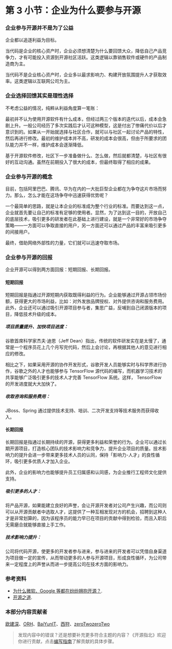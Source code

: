 # 第 3 小节：企业为什么要参与开源
### 企业参与开源并不是为了公益

企业都以追逐利益为目标。

当代码是企业的核心资产时，企业必须想清楚为什么要回馈大众，降低自己产品竞争力，才有可能投入资源到开源社区活跃。这类逻辑以靠销售软件或硬件的产品制造商为主。

当代码不是企业核心资产时，企业多以最求影响力、构建开放氛围提升人才获取效率。这类逻辑以互联网公司为主。

### 企业选择回馈其实是理性选择

不考虑公益的情况，纯粹从利益角度算一笔账：

最初并不认为使用开源软件有什么成本，但经过两三个版本的迭代以后，成本会急剧上升。一般公司经历了多次实践后才认可这种模型，这是付出了惨痛代价以后才意识到的。如果从一开始就选择与社区合作，就可以与社区一起讨论产品的特性，然后再进行修改。最初的维护成本并不高，研发的成本会很高，但由于所要求的团队能力并不一样，维护成本会逐渐降低。

基于开源软件修改，社区下一步准备做什么、怎么做，然后就都清楚，与社区有很好的互动沟通。虽然在前期投入了很大的成本，但最终取得了相应的成果。

### 企业参与开源的概念

目前，包括阿里巴巴、腾讯、华为在内的一大批巨型企业都在为争夺这片市场而努力。那么，怎么才能在这场争夺中迅速获得优势呢？

一个最简单的思路，就是让本企业的标准成为整个行业的标准。而要达到这一点，企业就首先要让自己的标准有足够的使用者。显然，为了达到这一目的，开放自己的底层技术，吸引更多的研发者在此基础上进行建设，就是一个非常好的市场争夺策略——一方面可以争取直接的用户，另一方面还可以通过产品的丰富来吸引更多的间接用户。

最终，借助网络外部性的力量，它们就可以迅速夺取市场。

### 企业参与开源的回报

企业开源可以得到两方面回报：短期回报、长期回报。

#### 短期回报

短期回报是指通过开源短期内获取既得利益的行为。企业能够通过开源占领市场份额，获得更大的市场利益，比如：对外发放品牌授权、对外提供咨询和服务费用。此外，企业还可以通过吸引开源项目参与者，集思广益，反哺到自己闭源版本的项目，降低技术升级的成本。

##### 项目质量提升、加快项目进度：
  
谷歌首席科学家杰夫·迪恩（Jeff Dean）指出，传统的软件研发实在是太慢了，通常是一个程序员花上几个月写完代码，然后上会讨论，再根据其他人的意见进行相应的修改。

相比之下，如果采用开源的协作开发形式，谷歌开发人员能够实时与科学界进行协作，谷歌之外的人才也能够参与 TensorFlow 源代码的编写，而机器学习技术的共享能够广泛吸引更多的技术人才完善 TensorFlow 系统。这样， TensorFlow 的开发进度就大大加快了。
##### 收取咨询和服务费用：

JBoss、Spring 通过提供技术支持、培训、二次开发支持等技术服务而获得收入。

#### 长期回报

长期回报是指通过长期持续的开源，获得更多利益和荣誉的行为。企业可以通过长期开源项目，打造核心团队的技术影响力和竞争力，提升企业项目的质量。技术影响力的提升会进一步带来更多技术人员的认同，保持「影响力-人才」的良性循环，吸引更多优质人才加入企业。

此外，企业的影响力也能够提升员工归属感和认同感，为企业推行工程师文化提供支持。

##### 吸引更多的人才：

将产品开源，如果能建立良好的声誉，会让开源开发者对公司产生兴趣，而公司则可以从开源贡献者中选取人才，这提供了一种互相发现对方的机会，招聘到这种人才是非常划算的，因为该程序员的能力早已在项目的贡献中得到检验，而且入职后无需磨合就能够直接上手工作。

##### 技术影响力提升：

公司将代码开源，使更多的开发者参与进来，参与进来的开发者可以凭借自身渠道为项目做一定的宣传，从而带动更多的人参与开源项目，形成良性循环，为公司带来一定程度上的声誉从而进一步提高公司在技术方面的影响力。

### 参考资料

* [为什么微软、Google 等都在纷纷拥抱开源？](https://blog.csdn.net/csdnnews/article/details/106880314).
* [开源之道](http://opensourceway.community/posts/opensource_enterprise_guide/improve-open-source-dev-impact).

### 本部分内容贡献者

[欧建深](https://gitee.com/oujianshen)、[ORH](https://gitee.com/orh)、[BaiYunIT](https://gitee.com/baiyunit)、[西狩](https://gitee.com/lihuimingxs)、[zeroTwozeroTwo](https://gitee.com/zerotwozerotwo)

> 发现内容中的错误？还是想要补充更多符合主题的内容？《开源指北》欢迎你进行贡献，点击[编写指南](./../编写指南.md)了解贡献的具体步骤。